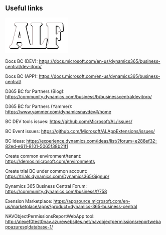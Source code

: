## Useful links
![](media/ALFlogo.png)

Docs BC (DEV):
<https://docs.microsoft.com/en-us/dynamics365/business-central/dev-itpro/>

Docs BC (APP):
<https://docs.microsoft.com/en-us/dynamics365/business-central/>

D365 BC for Partners (Blog):
<https://community.dynamics.com/business/b/businesscentraldevitpro/>

D365 BC for Partners (Yammer):
<https://www.yammer.com/dynamicsnavdev#/home>

BC DEV tools issues: <https://github.com/Microsoft/AL/issues/>

BC Event issues: <https://github.com/Microsoft/ALAppExtensions/issues/>

BC Ideas:
<https://experience.dynamics.com/ideas/list/?forum=e288ef32-82ed-e611-8101-5065f38b21f1>

Create common environment/tenant:
<https://demos.microsoft.com/environments>

Create trial BC under common account:
<https://trials.dynamics.com/Dynamics365/Signup/>

Dynamics 365 Business Central Forum:
<https://community.dynamics.com/business/f/758>

Exension Marketplace:
<https://appsource.microsoft.com/en-us/marketplace/apps?product=dynamics-365-business-central>

NAVObjectPermissionsReportWebApp tool:
<http://alexef0test0nav.azurewebsites.net/navobjectpermissionsreportwebappazuresqldatabase-1/>
